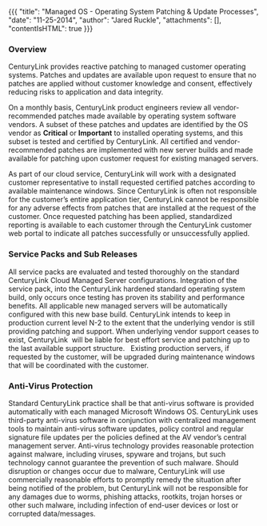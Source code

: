 {{{
  "title": "Managed OS - Operating System Patching & Update Processes",
  "date": "11-25-2014",
  "author": "Jared Ruckle",
  "attachments": [],
  "contentIsHTML": true
}}}

<h3>Overview</h3>
<p>CenturyLink provides reactive patching to managed customer operating systems. Patches and updates are available upon request to ensure that no patches are applied without customer knowledge and consent, effectively reducing risks to application
  and data integrity.</p>
<p>On a monthly basis, CenturyLink product engineers review all vendor-recommended patches made available by operating system software vendors. A subset of these patches and updates are identified by the OS vendor as <strong>Critical</strong> or <strong>Important</strong>  to installed operating systems, and this subset is tested and certified by CenturyLink. All certified and vendor-recommended patches are implemented with new server builds and made available for patching upon customer request for existing managed
  servers.</p>
<p>As part of our cloud service, CenturyLink will work with a designated customer representative to install requested certified patches according to available maintenance windows. Since CenturyLink is often not responsible for the customer’s entire
  application tier, CenturyLink cannot be responsible for any adverse effects from patches that are installed at the request of the customer. Once requested patching has been applied, standardized reporting is available to each customer through
  the CenturyLink customer web portal to indicate all patches successfully or unsuccessfully applied.</p>
<h3>Service Packs and Sub Releases</h3>
<p>All service packs are evaluated and tested thoroughly on the standard CenturyLink Cloud Managed Server configurations. Integration of the service pack, into the CenturyLink hardened standard operating system build, only occurs once testing has proven
  its stability and performance benefits. All applicable new managed servers will be automatically configured with this new base build. CenturyLink intends to keep in production current level N-2 to the extent that the underlying vendor is
  still providing patching and support. When underlying vendor support ceases to exist, CenturyLink&nbsp; will be liable for best effort service and patching up to the last available support structure.&nbsp;&nbsp; Existing production servers, if
  requested by the customer, will be upgraded during maintenance windows that will be coordinated with the customer.</p>
<h3>Anti-Virus Protection</h3>
<p>Standard CenturyLink practice shall be that anti-virus software is provided automatically with each managed Microsoft Windows OS. CenturyLink uses third-party anti-virus software in conjunction with centralized management tools to maintain anti-virus
  software updates, policy control and regular signature file updates per the policies defined at the AV vendor’s central management server. Anti-virus technology provides reasonable protection against malware, including viruses, spyware and trojans,
  but such technology cannot guarantee the prevention of such malware. Should disruption or changes occur due to malware, CenturyLink will use commercially reasonable efforts to promptly remedy the situation after being notified of the problem, but CenturyLink
  will not be responsible for any damages due to worms, phishing attacks, rootkits, trojan horses or other such malware, including infection of end-user devices or lost or corrupted data/messages.</p>
